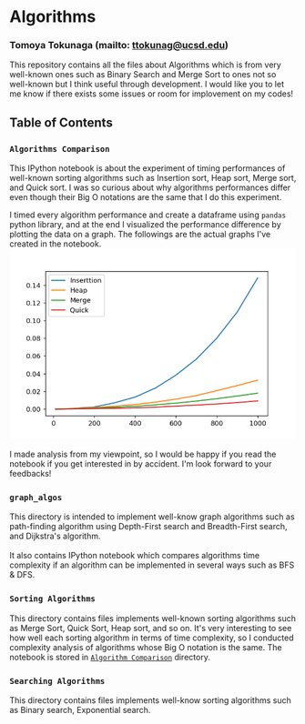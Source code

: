 # Algorithms
### Tomoya Tokunaga (mailto: ttokunag@ucsd.edu)

This repository contains all the files about Algorithms which is from very well-known ones such as Binary Search and Merge Sort to ones not so well-known but I think useful through development. I would like you to let me know if there exists some issues or room for implovement on my codes!

## Table of Contents
### `Algorithms Comparison`
This IPython notebook is about the experiment of timing performances of well-known sorting algorithms such as Insertion sort, Heap sort, Merge sort, and Quick sort. I was so curious about why algorithms performances differ even though their Big O notations are the same that I do this experiment.

I timed every algorithm performance and create a dataframe using `pandas` python library, and at the end I visualized the performance difference by plotting the data on a graph. The followings are the actual graphs I've created in the notebook.<br>
<img src="https://github.com/ttokunag/Algorithms/blob/master/Algorithm_Comparison/pictures/runtime_analysis1.png" width="550">

I made analysis from my viewpoint, so I would be happy if you read the notebook if you get interested in by accident. I'm look forward to your feedbacks!

### `graph_algos`
This directory is intended to implement well-know graph algorithms such as path-finding algorithm using Depth-First search and  Breadth-First search, and Dijkstra's algorithm.<br><br>
It also contains IPython notebook which compares algorithms time complexity if an algorithm can be implemented in several ways such as BFS & DFS.

### `Sorting Algorithms`
This directory contains files implements well-known sorting algorithms such as Merge Sort, Quick Sort, Heap sort, and so on.
It's very interesting to see how well each sorting algorithm in terms of time complexity, so I conducted complexity analysis of algorithms whose Big O notation is the same. The notebook is stored in [`Algorithm Comparison`](https://github.com/ttokunag/Algorithms/tree/master/Algorithm_Comparison) directory.

### `Searching Algorithms`
This directory contains files implements well-know sorting algorithms such as Binary search, Exponential search.
